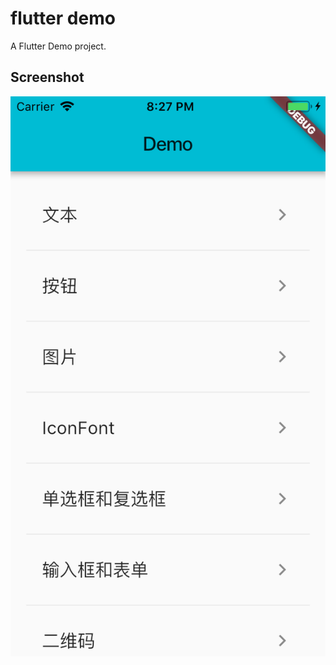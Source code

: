 # flutter demo

A Flutter Demo project.

## Screenshot

![截图](https://github.com/jianzi0307/flutter_demo/raw/master/screenshots/SimulatorScreenShot_iPhone5s.png)
